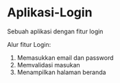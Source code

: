 # Aplikasi-Login
Sebuah aplikasi dengan fitur login

Alur fitur Login:
1. Memasukkan email dan password
2. Memvalidasi masukan
3. Menampilkan halaman beranda
